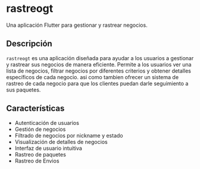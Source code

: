 # rastreogt

Una aplicación Flutter para gestionar y rastrear negocios.

## Descripción

`rastreogt` es una aplicación diseñada para ayudar a los usuarios a gestionar y rastrear sus negocios de manera eficiente. Permite a los usuarios ver una lista de negocios, filtrar negocios por diferentes criterios y obtener detalles específicos de cada negocio. asi como tambien ofrecer un sistema de rastreo de cada negocio para que los clientes puedan darle seguimiento a sus paquetes.

## Características

- Autenticación de usuarios
- Gestión de negocios
- Filtrado de negocios por nickname y estado
- Visualización de detalles de negocios
- Interfaz de usuario intuitiva
- Rastreo  de paquetes
- Rastreo de Envios